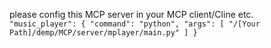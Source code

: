 please config this MCP server in your MCP client/Cline etc.
<code>
"music_player": {
      "command": "python",
      "args": [
        "/[Your Path]/demp/MCP/server/mplayer/main.py"
      ]
}
</code>

